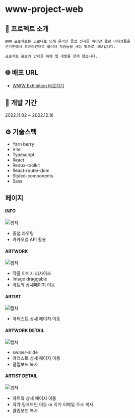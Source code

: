 # www-project-web

## 📌 프로젝트 소개
```
WWW 프로젝트는 코로나로 인해 온라인 졸업 전시를 해야만 했던 미대생들을
온라인에서 오프라인으로 불러내 작품들을 세상 밖으로 내보입니다.

프로젝트 홍보와 안내를 위해 웹 개발을 함께 했습니다.
```

## 🌐 배포 URL
- [WWW Exhibition 바로가기](https://wwweb.kr)

## 📆 개발 기간
2022.11.02 ~ 2022.12.16

## ⚙ 기술스택
- Yarn berry
- Vite
- Typescript
- React
- Redux-toolkit
- React-router-dom
- Styled-components
- Sass

## 페이지
#### INFO
![캡처](https://user-images.githubusercontent.com/101620064/210286692-0a531b23-c354-4663-bb67-fdc829076851.PNG)

- 중첩 라우팅
- 카카오맵 API 활용

#### ARTWORK
![캡처](https://user-images.githubusercontent.com/101620064/210286669-89578c89-0d0a-4913-8123-6937fb20ac5a.PNG)

- 작품 이미지 리사이즈
- Image draggable
- 아트웍 상세페이지 이동

#### ARTIST
![캡처](https://user-images.githubusercontent.com/101620064/210286630-39636d45-efe1-48f6-826c-c283c529df58.PNG)

- 아티스트 상세 페이지 이동

#### ARTWORK DETAIL
![캡처](https://user-images.githubusercontent.com/101620064/210286599-45b42b07-3304-4f6d-826d-5f120f569c81.PNG)

- swiper-slide
- 아티스트 상세 페이지 이동
- 클립보드 복사

#### ARTIST DETAIL
![캡처](https://user-images.githubusercontent.com/101620064/210286562-25aca8b4-35f9-4589-a69c-9c0f67fbbf01.PNG)

- 아트웍 상세 페이지 이동
- 작가 링크드인 이동 or 작가 이메일 주소 복사
- 클립보드 복사
